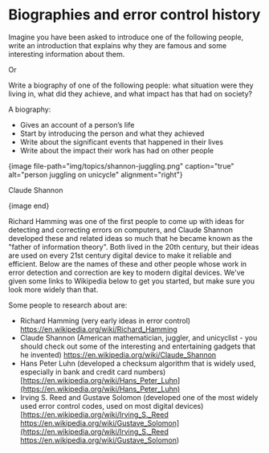 # Biographies and error control history

Imagine you have been asked to introduce one of the following people, write an introduction that explains why they are famous and some interesting information about them.

Or

Write a biography of one of the following people: what situation were they living in, what did they achieve, and what impact has that had on society?

A biography:

- Gives an account of a person’s life
- Start by introducing the person and what they achieved
- Write about the significant events that happened in their lives
- Write about the impact their work has had on other people

{image file-path="img/topics/shannon-juggling.png" caption="true" alt="person juggling on unicycle" alignment="right"}

Claude Shannon

{image end}

Richard Hamming was one of the first people to come up with ideas for detecting and correcting errors on computers, and Claude Shannon developed these and related ideas so much that he became known as the "father of information theory". Both lived in the 20th century, but their ideas are used on every 21st century digital device to make it reliable and efficient. Below are the names of these and other people whose work in error detection and correction are key to modern digital devices. We've given some links to Wikipedia below to get you started, but make sure you look more widely than that.

Some people to research about are:

- Richard Hamming (very early ideas in error control) <https://en.wikipedia.org/wiki/Richard_Hamming>
- Claude Shannon (American mathematician, juggler, and unicyclist - you should check out some of the interesting and entertaining gadgets that he invented) <https://en.wikipedia.org/wiki/Claude_Shannon>
- Hans Peter Luhn (developed a checksum algorithm that is widely used, especially in bank and credit card numbers) [https://en.wikipedia.org/wiki/Hans_Peter_Luhn](https://en.wikipedia.org/wiki/Hans_Peter_Luhn)
- Irving S. Reed and Gustave Solomon (developed one of the most widely used error control codes, used on most digital devices) [https://en.wikipedia.org/wiki/Irving_S._Reed https://en.wikipedia.org/wiki/Gustave_Solomon](https://en.wikipedia.org/wiki/Irving_S._Reed https://en.wikipedia.org/wiki/Gustave_Solomon)